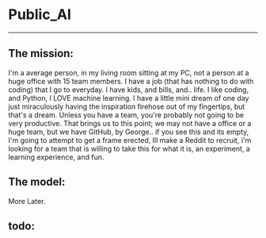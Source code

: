 #  **Public_AI** 
* **
## The mission:
I'm a average person, in my living room sitting at my PC, not a person at a huge office with 15 team members. I have a job (that has nothing to do with coding) that I go to everyday. I have kids, and bills, and.. life. I like coding, and Python, I LOVE machine learning. I have a little mini dream of one day just miraculously having the inspiration firehose out of my fingertips, but that's a dream. Unless you have a team, you're probably not going to be very productive. That brings us to this point; we may not have a office or a huge team, but we have GitHub, by George.. if you see this and its empty, I'm going to attempt to get a frame erected, Ill make a Reddit to recruit, i'm looking for a team that is willing to take this for what it is, an experiment, a learning experience, and fun.

## The model:
 More Later.
## todo: 